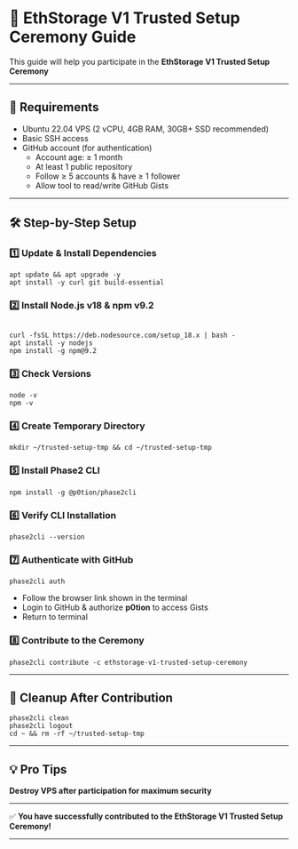 # 🚀 EthStorage V1 Trusted Setup Ceremony Guide

This guide will help you participate in the **EthStorage V1 Trusted Setup Ceremony** 

---

## 📌 Requirements
- Ubuntu 22.04 VPS (2 vCPU, 4GB RAM, 30GB+ SSD recommended)
- Basic SSH access
- GitHub account (for authentication)
  - Account age: ≥ 1 month  
  - At least 1 public repository  
  - Follow ≥ 5 accounts & have ≥ 1 follower  
  - Allow tool to read/write GitHub Gists

---

## 🛠 Step-by-Step Setup

### 1️⃣ Update & Install Dependencies
```
apt update && apt upgrade -y
apt install -y curl git build-essential

```

### 2️⃣ Install Node.js v18 & npm v9.2
```

curl -fsSL https://deb.nodesource.com/setup_18.x | bash -
apt install -y nodejs
npm install -g npm@9.2
```

### 3️⃣ Check Versions


```
node -v
npm -v
```

### 4️⃣ Create Temporary Directory

```
mkdir ~/trusted-setup-tmp && cd ~/trusted-setup-tmp

```
### 5️⃣ Install Phase2 CLI

```
npm install -g @p0tion/phase2cli
```

### 6️⃣ Verify CLI Installation


```
phase2cli --version
```

### 7️⃣ Authenticate with GitHub

```
phase2cli auth
```

* Follow the browser link shown in the terminal
* Login to GitHub & authorize **p0tion** to access Gists
* Return to terminal

### 8️⃣ Contribute to the Ceremony

```
phase2cli contribute -c ethstorage-v1-trusted-setup-ceremony
```

---

## 🧹 Cleanup After Contribution

```
phase2cli clean
phase2cli logout
cd ~ && rm -rf ~/trusted-setup-tmp
```

---

## 💡 Pro Tips

 **Destroy VPS after participation for maximum security**

---

✅ **You have successfully contributed to the EthStorage V1 Trusted Setup Ceremony!**

---

